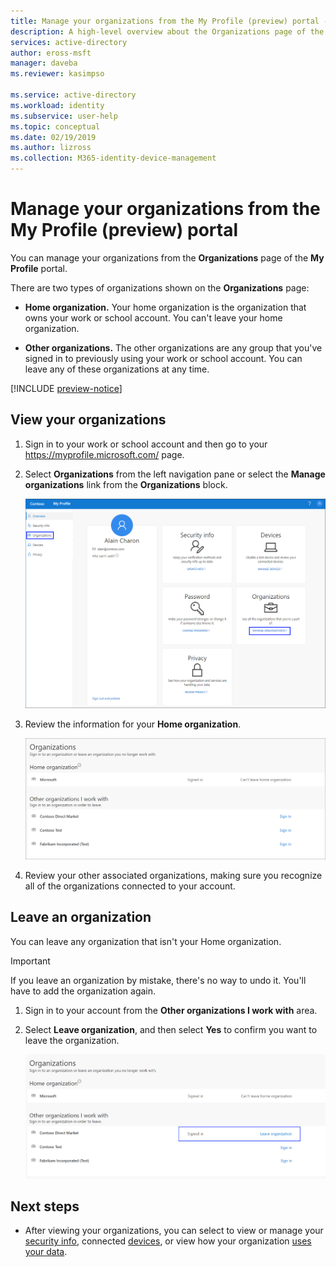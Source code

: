 ```yaml
---
title: Manage your organizations from the My Profile (preview) portal - Azure Active Directory | Microsoft Docs
description: A high-level overview about the Organizations page of the My Profile portal.
services: active-directory
author: eross-msft
manager: daveba
ms.reviewer: kasimpso

ms.service: active-directory
ms.workload: identity
ms.subservice: user-help
ms.topic: conceptual
ms.date: 02/19/2019
ms.author: lizross
ms.collection: M365-identity-device-management
---
```


# Manage your organizations from the My Profile (preview) portal

You can manage your organizations from the **Organizations** page of the **My Profile** portal.

There are two types of organizations shown on the **Organizations** page:

- **Home organization.** Your home organization is the organization that owns your work or school account. You can't leave your home organization.

- **Other organizations.** The other organizations are any group that you've signed in to previously using your work or school account. You can leave any of these organizations at any time.

[!INCLUDE [preview-notice](../../../includes/active-directory-end-user-preview-notice-myprofile.md)]

## View your organizations

1. Sign in to your work or school account and then go to your https://myprofile.microsoft.com/ page.

2. Select **Organizations** from the left navigation pane or select the **Manage organizations** link from the **Organizations** block.

    ![My Profile page, showing highlighted Organizations links](media/myprofile-portal/myprofile-portal-organizations.png)

3. Review the information for your **Home organization**. 

    ![Organizations page](media/myprofile-portal/myprofile-portal-organization-page.png)

4. Review your other associated organizations, making sure you recognize all of the organizations connected to your account.

## Leave an organization

You can leave any organization that isn't your Home organization.

>[!Important]
>If you leave an organization by mistake, there's no way to undo it. You'll have to add the organization again.

1. Sign in to your account from the **Other organizations I work with** area.

2. Select **Leave organization**, and then select **Yes** to confirm you want to leave the organization.

    ![Organizations page with highlighted leave organization link](media/myprofile-portal/myprofile-portal-organizations-leave.png)

## Next steps

- After viewing your organizations, you can select to view or manage your [security info](user-help-security-info-overview.md), connected [devices](myprofile-portal-devices-page.md), or view how your organization [uses your data](myprofile-portal-privacy-page.md).
